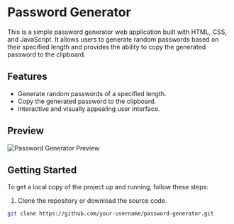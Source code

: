# Password Generator

This is a simple password generator web application built with HTML, CSS, and JavaScript. It allows users to generate random passwords based on their specified length and provides the ability to copy the generated password to the clipboard.

## Features

- Generate random passwords of a specified length.
- Copy the generated password to the clipboard.
- Interactive and visually appealing user interface.

## Preview

![Password Generator Preview](preview.png)

## Getting Started

To get a local copy of the project up and running, follow these steps:

1. Clone the repository or download the source code.

```bash
git clone https://github.com/your-username/password-generator.git
```
